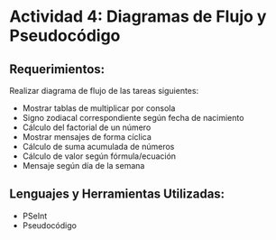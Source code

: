 # Actividad 4: Diagramas de Flujo y Pseudocódigo
## Requerimientos:
Realizar diagrama de flujo de las tareas siguientes:
* Mostrar tablas de multiplicar por consola
* Signo zodiacal correspondiente según fecha de nacimiento
* Cálculo del factorial de un número
* Mostrar mensajes de forma cíclica
* Cálculo de suma acumulada de números
* Cálculo de valor según fórmula/ecuación
* Mensaje según día de la semana

## Lenguajes y Herramientas Utilizadas:
* PSeInt
* Pseudocódigo
